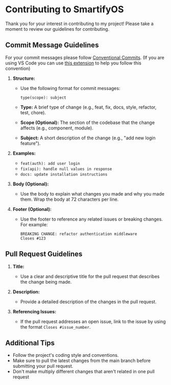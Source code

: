 # Contributing to SmartifyOS

Thank you for your interest in contributing to my project! Please take a moment to review our guidelines for contributing.

## Commit Message Guidelines

For your commit messages please follow [Conventional Commits](https://www.conventionalcommits.org/).
(If you are using VS Code you can use [this extension](https://marketplace.visualstudio.com/items?itemName=vivaxy.vscode-conventional-commits) to help you follow this convention)

1. **Structure:**
   - Use the following format for commit messages:
     ```
     type(scope): subject
     ```

   - **Type:** A brief type of change (e.g., feat, fix, docs, style, refactor, test, chore).
   - **Scope (Optional):** The section of the codebase that the change affects (e.g., component, module).
   - **Subject:** A short description of the change (e.g., "add new login feature").

2. **Examples:**
   - `feat(auth): add user login`
   - `fix(api): handle null values in response`
   - `docs: update installation instructions`

3. **Body (Optional):**
   - Use the body to explain what changes you made and why you made them. Wrap the body at 72 characters per line.

4. **Footer (Optional):**
   - Use the footer to reference any related issues or breaking changes. For example:
     ```
     BREAKING CHANGE: refactor authentication middleware
     Closes #123
     ```
## Pull Request Guidelines

1. **Title:**
   - Use a clear and descriptive title for the pull request that describes the change being made.

2. **Description:**
   - Provide a detailed description of the changes in the pull request.

3. **Referencing Issues:**
   - If the pull request addresses an open issue, link to the issue by using the format `Closes #issue_number`.


## Additional Tips

- Follow the project's coding style and conventions.
- Make sure to pull the latest changes from the main branch before submitting your pull request.
- Don't make multiply different changes that aren't related in one pull request